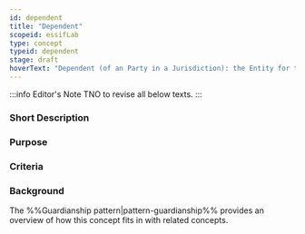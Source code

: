 ```yaml
---
id: dependent
title: "Dependent"
scopeid: essifLab
type: concept
typeid: dependent
stage: draft
hoverText: "Dependent (of an Party in a Jurisdiction): the Entity for the caring for and/or protecting/guarding/defending of which a guardianship relationship has been established with that Entity within that Jurisdiction."
---
```


:::info Editor's Note
TNO to revise all below texts.
:::

### Short Description

### Purpose

### Criteria

### Background
The %%Guardianship pattern|pattern-guardianship%% provides an overview of how this concept fits in with related concepts.